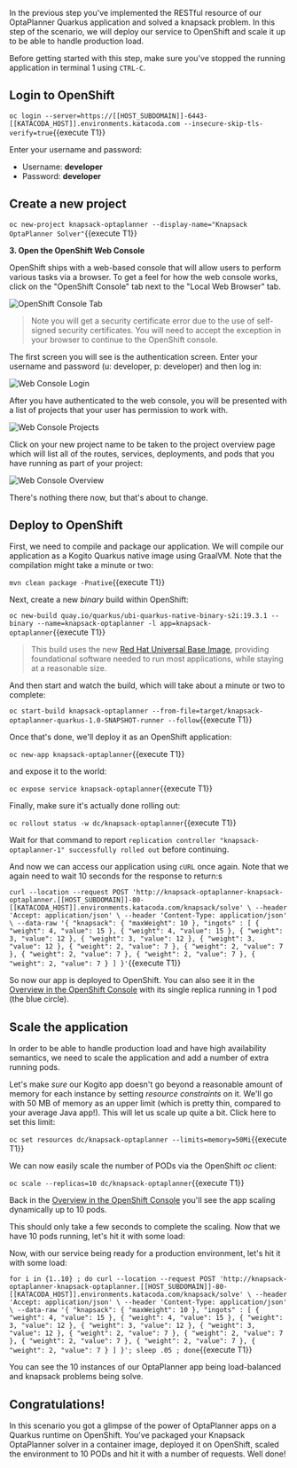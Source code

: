 In the previous step you've implemented the RESTful resource of our OptaPlanner Quarkus application and solved a knapsack problem. In this step of the scenario, we will deploy our service to OpenShift and scale it up to be able to handle production load.

Before getting started with this step, make sure you've stopped the running application in terminal 1 using `CTRL-C`.

## Login to OpenShift

`oc login --server=https://[[HOST_SUBDOMAIN]]-6443-[[KATACODA_HOST]].environments.katacoda.com --insecure-skip-tls-verify=true`{{execute T1}}

Enter your username and password:
* Username: **developer**
* Password: **developer**

## Create a new project

`oc new-project knapsack-optaplanner --display-name="Knapsack OptaPlanner Solver"`{{execute T1}}

**3. Open the OpenShift Web Console**

OpenShift ships with a web-based console that will allow users to perform various tasks via a browser. To get a feel for how the web console works, click on the "OpenShift Console" tab next to the "Local Web Browser" tab.

![OpenShift Console Tab](/openshift/assets/middleware/quarkus/openshift-console-tab.png)

> Note you will get a security certificate error due to the use of self-signed security certificates. You will need to accept the exception in your browser to continue to the OpenShift console.

The first screen you will see is the authentication screen. Enter your username and password (u: developer, p: developer) and then log in:

![Web Console Login](/openshift/assets/middleware/middleware-kogito/login.png)

After you have authenticated to the web console, you will be presented with a list of projects that your user has permission to work with.

![Web Console Projects](/openshift/assets/middleware/middleware-kogito/projects.png)

Click on your new project name to be taken to the project overview page which will list all of the routes, services, deployments, and pods that you have running as part of your project:

![Web Console Overview](/openshift/assets/middleware/middleware-kogito/overview.png)

There's nothing there now, but that's about to change.

## Deploy to OpenShift

First, we need to compile and package our application. We will compile our application as a Kogito Quarkus native image using GraalVM. Note that the compilation might take a minute or two:

`mvn clean package -Pnative`{{execute T1}}

Next, create a new _binary_ build within OpenShift:

`oc new-build quay.io/quarkus/ubi-quarkus-native-binary-s2i:19.3.1 --binary --name=knapsack-optaplanner -l app=knapsack-optaplanner`{{execute T1}}

> This build uses the new [Red Hat Universal Base Image](https://access.redhat.com/documentation/en-us/red_hat_enterprise_linux/8/html/building_running_and_managing_containers/using_red_hat_universal_base_images_standard_minimal_and_runtimes), providing foundational software needed to run most applications, while staying at a reasonable size.

And then start and watch the build, which will take about a minute or two to complete:

`oc start-build knapsack-optaplanner --from-file=target/knapsack-optaplanner-quarkus-1.0-SNAPSHOT-runner --follow`{{execute T1}}

Once that's done, we'll deploy it as an OpenShift application:

`oc new-app knapsack-optaplanner`{{execute T1}}

and expose it to the world:

`oc expose service knapsack-optaplanner`{{execute T1}}

Finally, make sure it's actually done rolling out:

`oc rollout status -w dc/knapsack-optaplanner`{{execute T1}}

Wait for that command to report `replication controller "knapsack-optaplanner-1" successfully rolled out` before continuing.

And now we can access our application using `cURL` once again. Note that we again need to wait 10 seconds for the response to return:s

`curl --location --request POST 'http://knapsack-optaplanner-knapsack-optaplanner.[[HOST_SUBDOMAIN]]-80-[[KATACODA_HOST]].environments.katacoda.com/knapsack/solve' \
--header 'Accept: application/json' \
--header 'Content-Type: application/json' \
--data-raw '{
	"knapsack": {
		"maxWeight": 10
	},
	"ingots" : [
		{
			"weight": 4,
			"value": 15
		},
		{
			"weight": 4,
			"value": 15
		},
		{
			"weight": 3,
			"value": 12
		},
		{
			"weight": 3,
			"value": 12
		},
		{
			"weight": 3,
			"value": 12
		},
		{
			"weight": 2,
			"value": 7
		},
		{
			"weight": 2,
			"value": 7
		},
		{
			"weight": 2,
			"value": 7
		},
		{
			"weight": 2,
			"value": 7
		},
		{
			"weight": 2,
			"value": 7
		}
	]
}'`{{execute T1}}


So now our app is deployed to OpenShift. You can also see it in the [Overview in the OpenShift Console](https://console-openshift-console-[[HOST_SUBDOMAIN]]-443-[[KATACODA_HOST]].environments.katacoda.com/k8s/ns/knapsack-optaplanner/deploymentconfigs/knapsack-optaplanner) with its single replica running in 1 pod (the blue circle).

## Scale the application

In order to be able to handle production load and have high availability semantics, we need to scale the application and add a number of extra running pods.

Let's make _sure_ our Kogito app doesn't go beyond a reasonable amount of memory for each instance by setting _resource constraints_ on it. We'll go with 50 MB of memory as an upper limit (which is pretty thin, compared to your average Java app!). This will let us scale up quite a bit. Click here to set this limit:

`oc set resources dc/knapsack-optaplanner --limits=memory=50Mi`{{execute T1}}

 We can now easily scale the number of PODs via the OpenShift _oc_ client:

`oc scale --replicas=10 dc/knapsack-optaplanner`{{execute T1}}

Back in the [Overview in the OpenShift Console](https://console-openshift-console-[[HOST_SUBDOMAIN]]-443-[[KATACODA_HOST]].environments.katacoda.com/k8s/ns/knapsack-optaplanner/deploymentconfigs/knapsack-optaplanner) you'll see the app scaling dynamically up to 10 pods.

This should only take a few seconds to complete the scaling. Now that we have 10 pods running, let's hit it with some load:

Now, with our service being ready for a production environment, let's hit it with some load:

`for i in {1..10} ; do curl --location --request POST 'http://knapsack-optaplanner-knapsack-optaplanner.[[HOST_SUBDOMAIN]]-80-[[KATACODA_HOST]].environments.katacoda.com/knapsack/solve' \
--header 'Accept: application/json' \
--header 'Content-Type: application/json' \
--data-raw '{
	"knapsack": {
		"maxWeight": 10
	},
	"ingots" : [
		{
			"weight": 4,
			"value": 15
		},
		{
			"weight": 4,
			"value": 15
		},
		{
			"weight": 3,
			"value": 12
		},
		{
			"weight": 3,
			"value": 12
		},
		{
			"weight": 3,
			"value": 12
		},
		{
			"weight": 2,
			"value": 7
		},
		{
			"weight": 2,
			"value": 7
		},
		{
			"weight": 2,
			"value": 7
		},
		{
			"weight": 2,
			"value": 7
		},
		{
			"weight": 2,
			"value": 7
		}
	]
}'; sleep .05 ; done`{{execute T1}}

You can see the 10 instances of our OptaPlanner app being load-balanced and knapsack problems being solve.

## Congratulations!

In this scenario you got a glimpse of the power of OptaPlanner apps on a Quarkus runtime on OpenShift. You've packaged your Knapsack OptaPlanner solver in a container image, deployed it on OpenShift, scaled the environment to 10 PODs and hit it with a number of requests. Well done!
